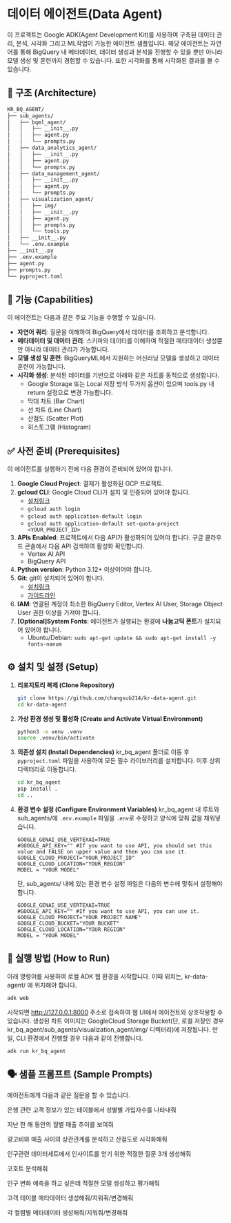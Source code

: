 # 데이터 에이전트(Data Agent)

이 프로젝트는 Google ADK(Agent Development Kit)를 사용하여 구축된 데이터 관리, 분석, 시각화 그리고 ML작업이 가능한 에이전트 샘플입니다. 해당 에이전트는 자연어를 통해 BigQuery 내 메타데이터, 데이터 생성과 분석을 진행할 수 있을 뿐만 아니라 모델 생성 및 훈련까지 경험할 수 있습니다. 또한 시각화를 통해 시각화된 결과를 볼 수 있습니다.

## 📃 구조 (Architecture)
```bash
KR_BQ_AGENT/
├── sub_agents/
│   ├── bqml_agent/
│   │   ├── __init__.py
│   │   ├── agent.py
│   │   └── prompts.py
│   ├── data_analytics_agent/
│   │   ├── __init__.py
│   │   ├── agent.py
│   │   └── prompts.py
│   ├── data_management_agent/
│   │   ├── __init__.py
│   │   ├── agent.py
│   │   └── prompts.py
│   ├── visualization_agent/
│   │   ├── img/
│   │   ├── __init__.py
│   │   ├── agent.py
│   │   ├── prompts.py
│   │   └── tools.py
│   ├── __init__.py
│   └── .env.example
├── __init__.py
├── .env.example
├── agent.py
├── prompts.py
└── pyproject.toml
```

## 🚀 기능 (Capabilities)

이 에이전트는 다음과 같은 주요 기능을 수행할 수 있습니다.

* **자연어 쿼리**: 질문을 이해하여 BigQuery에서 데이터를 조회하고 분석합니다.
* **메타데이터 및 데이터 관리**: 스키마와 데이터를 이해하여 적절한 메타데이터 생성뿐만 아니라 데이터 관리가 가능합니다.
* **모델 생성 및 훈련**: BigQueryML에서 지원하는 머신러닝 모델을 생성하고 데이터 훈련이 가능합니다. 
* **시각화 생성**: 분석된 데이터를 기반으로 아래와 같은 차트를 동적으로 생성합니다.
    * Google Storage 또는 Local 저장 방식 두가지 옵션이 있으며 tools.py 내 return 설정으로 변경 가능합니다.
    * 막대 차트 (Bar Chart)
    * 선 차트 (Line Chart)
    * 산점도 (Scatter Plot)
    * 히스토그램 (Histogram)

## ✅ 사전 준비 (Prerequisites)

이 에이전트를 실행하기 전에 다음 환경이 준비되어 있어야 합니다.

1.  **Google Cloud Project**: 결제가 활성화된 GCP 프로젝트.
2.  **gcloud CLI**: Google Cloud CLI가 설치 및 인증되어 있어야 합니다.
    * <a href="https://cloud.google.com/sdk/docs/install?hl=ko" target="_blank">설치링크</a>
    * `gcloud auth login`
    * `gcloud auth application-default login`
    * `gcloud auth application-default set-quota-project <YOUR_PROJECT_ID>`
4.  **APIs Enabled**: 프로젝트에서 다음 API가 활성화되어 있어야 합니다. 구글 클라우드 콘솔에서 다음 API 검색하여 활성화 확인합니다.
    * Vertex AI API
    * BigQuery API
5.  **Python version**: Python 3.12+ 이상이어야 합니다.
6.  **Git**: git이 설치되어 있어야 합니다.
    * <a href="https://git-scm.com/" target="_blank">설치링크</a>
    * <a href="https://git-scm.com/book/en/v2/Getting-Started-Installing-Git" target="_blank">가이드라인</a>
7.  **IAM**: 연결된 계정이 최소한 BigQuery Editor, Vertex AI User, Storage Object User 권한 이상을 가져야 합니다.
8.  **[Optional]System Fonts**: 에이전트가 실행되는 환경에 **나눔고딕 폰트**가 설치되어 있어야 합니다.
    * Ubuntu/Debian: `sudo apt-get update && sudo apt-get install -y fonts-nanum`
    

## ⚙️ 설치 및 설정 (Setup)

1.  **리포지토리 복제 (Clone Repository)**
    ```bash
    git clone https://github.com/changsub214/kr-data-agent.git
    cd kr-data-agent
    ```

2.  **가상 환경 생성 및 활성화 (Create and Activate Virtual Environment)**
    ```bash
    python3 -m venv .venv
    source .venv/bin/activate
    ```

3.  **의존성 설치 (Install Dependencies)**
    kr_bq_agent 폴더로 이동 후 `pyproject.toml` 파일을 사용하여 모든 필수 라이브러리를 설치합니다. 이후 상위 디렉터리로 이동합니다.
    ```bash
    cd kr_bq_agent
    pip install .
    cd ..
    ```

4.  **환경 변수 설정 (Configure Environment Variables)**
    kr_bq_agent 내 루트와 sub_agents/에 `.env.example` 파일을 `.env`로 수정하고 양식에 맞춰 값을 채워넣습니다.
    ```env
    GOOGLE_GENAI_USE_VERTEXAI=TRUE
    #GOOGLE_API_KEY="" #If you want to use API, you should set this value and FALSE on upper value and then you can use it.
    GOOGLE_CLOUD_PROJECT="YOUR_PROJECT_ID"
    GOOGLE_CLOUD_LOCATION="YOUR_REGION"
    MODEL = "YOUR MODEL"
    ```
    단, sub_agents/ 내에 있는 환경 변수 설정 파일은 다음의 변수에 맞춰서 설정해야 합니다.
    ```env
    GOOGLE_GENAI_USE_VERTEXAI=TRUE
    #GOOGLE_API_KEY="" #If you want to use API, you can use it.
    GOOGLE_CLOUD_PROJECT="YOUR PROJECT NAME"
    GOOGLE_CLOUD_BUCKET="YOUR BUCKET"
    GOOGLE_CLOUD_LOCATION="YOUR REGION"
    MODEL = "YOUR MODEL"
    ```


## 🏃 실행 방법 (How to Run)

아래 명령어를 사용하여 로컬 ADK 웹 환경을 시작합니다. 이때 위치는, kr-data-agent/ 에 위치해야 합니다.
```bash
adk web
```
시작되면 http://127.0.0.1:8000 주소로 접속하여 웹 UI에서 에이전트와 상호작용할 수 있습니다. 생성된 차트 이미지는 GoogleCloud Storage Bucket(단, 로컬 저장인 경우kr_bq_agent/sub_agents/visualization_agent/img/ 디렉터리)에 저장됩니다.
만일, CLI 환경에서 진행할 경우 다음과 같이 진행합니다.
```bash
adk run kr_bq_agent
```

## 🗣️ 샘플 프롬프트 (Sample Prompts)
에이전트에게 다음과 같은 질문을 할 수 있습니다.

은행 관련 고객 정보가 있는 테이블에서 성별별 가입자수를 나타내줘

지난 한 해 동안의 월별 매출 추이를 보여줘

광고비와 매출 사이의 상관관계를 분석하고 산점도로 시각화해줘

인구관련 데이터세트에서 인사이트를 얻기 위한 적절한 질문 3개 생성해줘

코호트 분석해줘

인구 변화 예측을 하고 싶은데 적절한 모델 생성하고 평가해줘

고객 테이블 메타데이터 생성해줘/지워줘/변경해줘

각 컬렴별 메타데이터 생성해줘/지워줘/변경해줘
